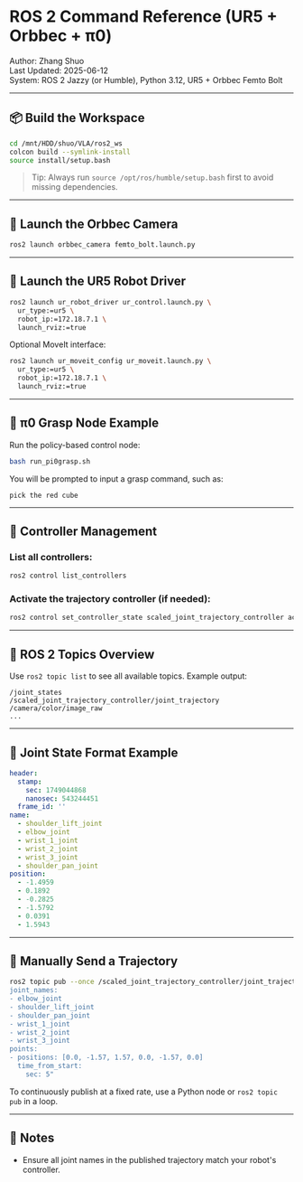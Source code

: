 # ROS 2 Command Reference (UR5 + Orbbec + π0)

Author: Zhang Shuo  
Last Updated: 2025-06-12  
System: ROS 2 Jazzy (or Humble), Python 3.12, UR5 + Orbbec Femto Bolt

---

## 📦 Build the Workspace

```bash
cd /mnt/HDD/shuo/VLA/ros2_ws
colcon build --symlink-install
source install/setup.bash
```

> Tip: Always run `source /opt/ros/humble/setup.bash` first to avoid missing dependencies.

---

## 🎥 Launch the Orbbec Camera

```bash
ros2 launch orbbec_camera femto_bolt.launch.py
```

---

## 🤖 Launch the UR5 Robot Driver

```bash
ros2 launch ur_robot_driver ur_control.launch.py \
  ur_type:=ur5 \
  robot_ip:=172.18.7.1 \
  launch_rviz:=true
```

Optional MoveIt interface:

```bash
ros2 launch ur_moveit_config ur_moveit.launch.py \
  ur_type:=ur5 \
  robot_ip:=172.18.7.1 \
  launch_rviz:=true
```

---

## 🧠 π0 Grasp Node Example

Run the policy-based control node:

```bash
bash run_pi0grasp.sh
```

You will be prompted to input a grasp command, such as:

```
pick the red cube
```

---

## 🔧 Controller Management

### List all controllers:

```bash
ros2 control list_controllers
```

### Activate the trajectory controller (if needed):

```bash
ros2 control set_controller_state scaled_joint_trajectory_controller activate
```

---

## 📡 ROS 2 Topics Overview

Use `ros2 topic list` to see all available topics. Example output:

```
/joint_states  
/scaled_joint_trajectory_controller/joint_trajectory  
/camera/color/image_raw  
...
```

---

## 🧪 Joint State Format Example

```yaml
header:
  stamp:
    sec: 1749044868
    nanosec: 543244451
  frame_id: ''
name:
  - shoulder_lift_joint
  - elbow_joint
  - wrist_1_joint
  - wrist_2_joint
  - wrist_3_joint
  - shoulder_pan_joint
position:
  - -1.4959
  - 0.1892
  - -0.2825
  - -1.5792
  - 0.0391
  - 1.5943
```

---

## 📨 Manually Send a Trajectory

```bash
ros2 topic pub --once /scaled_joint_trajectory_controller/joint_trajectory trajectory_msgs/JointTrajectory "
joint_names:
- elbow_joint
- shoulder_lift_joint
- shoulder_pan_joint
- wrist_1_joint
- wrist_2_joint
- wrist_3_joint
points:
- positions: [0.0, -1.57, 1.57, 0.0, -1.57, 0.0]
  time_from_start:
    sec: 5"
```

To continuously publish at a fixed rate, use a Python node or `ros2 topic pub` in a loop.

---

## 🧩 Notes

- Ensure all joint names in the published trajectory match your robot's controller.